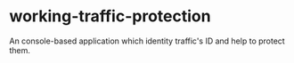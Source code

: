 # working-traffic-protection
An console-based application which identity traffic's ID and help to protect them.
